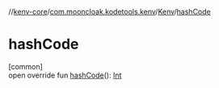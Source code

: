 //[kenv-core](../../../index.md)/[com.mooncloak.kodetools.kenv](../index.md)/[Kenv](index.md)/[hashCode](hash-code.md)

# hashCode

[common]\
open override fun [hashCode](hash-code.md)(): [Int](https://kotlinlang.org/api/latest/jvm/stdlib/kotlin/-int/index.html)
